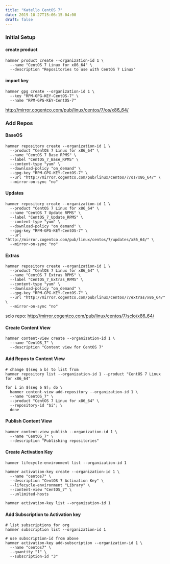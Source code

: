 ```yaml
---
title: "Katello CentOS 7"
date: 2019-10-27T15:06:15-04:00
draft: false
--- 
```


### Initial Setup

#### create product
```
hammer product create --organization-id 1 \
  --name "CentOS 7 Linux for x86_64" \
  --description "Repositories to use with CentOS 7 Linux"
```
#### import key
```
hammer gpg create --organization-id 1 \
  --key "RPM-GPG-KEY-CentOS-7" \
  --name "RPM-GPG-KEY-CentOS-7"
```

http://mirror.cogentco.com/pub/linux/centos/7/os/x86_64/


### Add Repos

#### BaseOS
```
hammer repository create --organization-id 1 \
  --product "CentOS 7 Linux for x86_64" \
  --name "CentOS 7 Base RPMS" \
  --label "CentOS_7_Base_RPMS" \
  --content-type "yum" \
  --download-policy "on_demand" \
  --gpg-key "RPM-GPG-KEY-CentOS-7" \
  --url "http://mirror.cogentco.com/pub/linux/centos/7/os/x86_64/" \
  --mirror-on-sync "no"
```


#### Updates
```
hammer repository create --organization-id 1 \
  --product "CentOS 7 Linux for x86_64" \
  --name "CentOS 7 Update RPMS" \
  --label "CentOS_7_Update_RPMS" \
  --content-type "yum" \
  --download-policy "on_demand" \
  --gpg-key "RPM-GPG-KEY-CentOS-7" \
  --url "http://mirror.cogentco.com/pub/linux/centos/7/updates/x86_64/" \
  --mirror-on-sync "no"
```


#### Extras
```
hammer repository create --organization-id 1 \
  --product "CentOS 7 Linux for x86_64" \
  --name "CentOS 7 Extras RPMS" \
  --label "CentOS_7_Extras_RPMS" \
  --content-type "yum" \
  --download-policy "on_demand" \
  --gpg-key "RPM-GPG-KEY-CentOS-7" \
  --url "http://mirror.cogentco.com/pub/linux/centos/7/extras/x86_64/" \
  --mirror-on-sync "no"
```

sclo repo: http://mirror.cogentco.com/pub/linux/centos/7/sclo/x86_64/

#### Create Content View
```
hammer content-view create --organization-id 1 \
  --name "CentOS_7" \
  --description "Content view for CentOS 7"
```

#### Add Repos to Content View
```
# change $(seq a b) to list from 
hammer repository list --organization-id 1 --product "CentOS 7 Linux for x86_64"

for i in $(seq 6 8); do \
  hammer content-view add-repository --organization-id 1 \
  --name "CentOS_7" \
  --product "CentOS 7 Linux for x86_64" \
  --repository-id "$i"; \
  done
```

#### Publish Content View
```
hammer content-view publish --organization-id 1 \
  --name "CentOS_7" \
  --description "Publishing repositories"
```

#### Create Activation Key
```
hammer lifecycle-environment list --organization-id 1

hammer activation-key create --organization-id 1 \
  --name "centos7" \
  --description "CentOS 7 Activation Key" \
  --lifecycle-environment "Library" \
  --content-view "CentOS_7" \
  --unlimited-hosts

hammer activation-key list --organization-id 1
```

#### Add Subscription to Activation key
```
# list subscriptions for org
hammer subscription list --organization-id 1

# use subscription-id from above
hammer activation-key add-subscription --organization-id 1 \
  --name "centos7" \
  --quantity "1" \
  --subscription-id "3"
```
